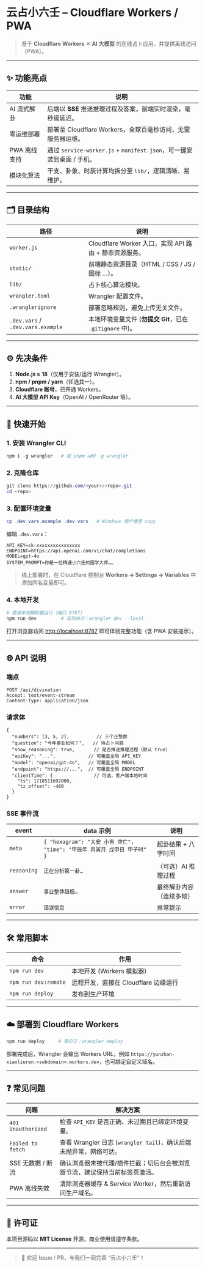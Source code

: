 # 云占小六壬 – Cloudflare Workers / PWA

> 基于 **Cloudflare Workers** ✕ **AI 大模型** 的在线占卜应用，并提供离线访问（PWA）。

---

## ✨ 功能亮点

| 功能 | 说明 |
|------|------|
| AI 流式解卦 | 后端以 **SSE** 推送推理过程及答案，前端实时渲染，毫秒级延迟。 |
| 零运维部署 | 部署至 Cloudflare Workers，全球百毫秒访问，无需服务器运维。 |
| PWA 离线支持 | 通过 `service-worker.js` + `manifest.json`，可一键安装到桌面 / 手机。 |
| 模块化算法 | 干支、卦象、时辰计算均拆分至 `lib/`，逻辑清晰、易维护。 |

---

## 🗂️ 目录结构

| 路径 | 说明 |
|------|------|
| `worker.js` | Cloudflare Worker 入口，实现 API 路由 + 静态资源服务。 |
| `static/` | 前端静态资源目录（HTML / CSS / JS / 图标 …）。 |
| `lib/` | 占卜核心算法模块。 |
| `wrangler.toml` | Wrangler 配置文件。 |
| `.wranglerignore` | 部署忽略规则，避免上传无关文件。 |
| `.dev.vars` / `.dev.vars.example` | 本地环境变量文件 (**勿提交 Git**，已在 `.gitignore` 中)。 |

---

## ⚙️ 先决条件

1. **Node.js ≥ 18**（仅用于安装/运行 Wrangler）。
2. **npm / pnpm / yarn**（任选其一）。
3. **Cloudflare 账号**，已开通 Workers。  
4. **AI 大模型 API Key**（OpenAI / OpenRouter 等）。

---

## 🚀 快速开始

### 1. 安装 Wrangler CLI

```powershell
npm i -g wrangler   # 或 pnpm add -g wrangler
```

### 2. 克隆仓库

```powershell
git clone https://github.com/<your>/<repo>.git
cd <repo>
```

### 3. 配置环境变量

```powershell
cp .dev.vars.example .dev.vars   # Windows 用户使用 copy
```

编辑 `.dev.vars`：

```env
API_KEY=sk-xxxxxxxxxxxxxxxx
ENDPOINT=https://api.openai.com/v1/chat/completions
MODEL=gpt-4o
SYSTEM_PROMPT=你是一位精通小六壬的国学大师……
```

> 线上部署时，在 Cloudflare 控制台 **Workers → Settings → Variables** 中添加同名变量即可。

### 4. 本地开发

```powershell
# 使用本地模拟器运行（端口 8787）
npm run dev         # 实际执行：wrangler dev --local
```

打开浏览器访问 <http://localhost:8787> 即可体验完整功能（含 PWA 安装提示）。

---

## 🌐 API 说明

### 端点

```
POST /api/divination
Accept: text/event-stream
Content-Type: application/json
```

### 请求体

```json5
{
  "numbers": [3, 5, 2],          // 三个正整数
  "question": "今年事业如何？",   // 待占卜问题
  "show_reasoning": true,       // 是否推送推理过程（默认 true）
  "apiKey": "...",            // 可覆盖全局 API_KEY
  "model": "openai/gpt-4o",   // 可覆盖全局 MODEL
  "endpoint": "https://...",  // 可覆盖全局 ENDPOINT
  "clientTime": {               // 可选，客户端本地时间
    "ts": 1718511692000,
    "tz_offset": -480
  }
}
```

### SSE 事件流

| event | data 示例 | 说明 |
|-------|-----------|------|
| `meta` | `{ "hexagram": "大安 小吉 空亡", "time": "甲辰年 丙寅月 戊申日 甲子时" }` | 起卦结果 + 八字时间 |
| `reasoning` | `正在分析第一卦…` | （可选）AI 推理过程 |
| `answer` | `事业整体趋稳…` | 最终解卦内容（连续多帧） |
| `error` | `错误信息` | 异常提示 |

---

## 🛠️ 常用脚本

| 命令 | 作用 |
|------|------|
| `npm run dev` | 本地开发 (Workers 模拟器) |
| `npm run dev:remote` | 远程开发，直接在 Cloudflare 边缘运行 |
| `npm run deploy` | 发布到生产环境 |

---

## ☁️ 部署到 Cloudflare Workers

```powershell
npm run deploy     # 等价于：wrangler deploy
```

部署完成后，Wrangler 会输出 Workers URL，例如 `https://yunzhan-xiaoliuren.<subdomain>.workers.dev`，也可绑定自定义域名。

---

## ❓ 常见问题

| 问题 | 解决方案 |
|------|----------|
| `401 Unauthorized` | 检查 `API_KEY` 是否正确、未过期且已绑定环境变量。 |
| `Failed to fetch` | 查看 Wrangler 日志 (`wrangler tail`)，确认后端未抛异常，网络可达。 |
| SSE 无数据 / 断流 | 确认浏览器未被代理/插件拦截；切后台会被浏览器节流，建议保持当前标签页激活。 |
| PWA 离线失效 | 清除浏览器缓存 & Service Worker，然后重新访问生产域名。 |

---

## 📄 许可证

本项目源码以 **MIT License** 开源，商业使用请遵守条款。

---

> 🎉 欢迎 Issue / PR，与我们一同完善 “云占小六壬”！ 